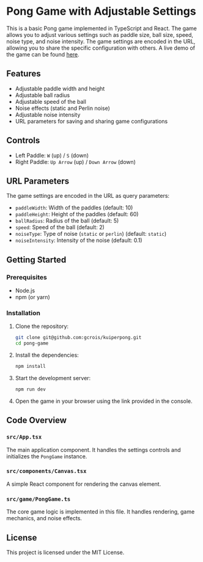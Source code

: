 # Pong Game with Adjustable Settings

This is a basic Pong game implemented in TypeScript and React. The game allows you to adjust various settings such as paddle size, ball size, speed, noise type, and noise intensity. The game settings are encoded in the URL, allowing you to share the specific configuration with others. A live demo of the game can be found [here](https://gcrois.github.io/kuiperpong/).

## Features

- Adjustable paddle width and height
- Adjustable ball radius
- Adjustable speed of the ball
- Noise effects (static and Perlin noise)
- Adjustable noise intensity
- URL parameters for saving and sharing game configurations

## Controls

- Left Paddle: `W` (up) / `S` (down)
- Right Paddle: `Up Arrow` (up) / `Down Arrow` (down)

## URL Parameters

The game settings are encoded in the URL as query parameters:

- `paddleWidth`: Width of the paddles (default: 10)
- `paddleHeight`: Height of the paddles (default: 60)
- `ballRadius`: Radius of the ball (default: 5)
- `speed`: Speed of the ball (default: 2)
- `noiseType`: Type of noise (`static` or `perlin`) (default: `static`)
- `noiseIntensity`: Intensity of the noise (default: 0.1)

## Getting Started

### Prerequisites

- Node.js
- npm (or yarn)

### Installation

1. Clone the repository:

   ```bash
   git clone git@github.com:gcrois/kuiperpong.git
   cd pong-game
   ```

2. Install the dependencies:

   ```bash
   npm install
   ```

3. Start the development server:

   ```bash
   npm run dev
   ```

4. Open the game in your browser using the link provided in the console.

## Code Overview

### `src/App.tsx`

The main application component. It handles the settings controls and initializes the `PongGame` instance.

### `src/components/Canvas.tsx`

A simple React component for rendering the canvas element.

### `src/game/PongGame.ts`

The core game logic is implemented in this file. It handles rendering, game mechanics, and noise effects.

## License

This project is licensed under the MIT License.
